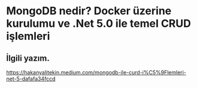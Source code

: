 # MongoDB nedir? Docker üzerine kurulumu ve .Net 5.0 ile temel  CRUD işlemleri

## İlgili yazım.

https://hakanyalitekin.medium.com/mongodb-ile-curd-i%C5%9Flemleri-net-5-dafafa34fccd
